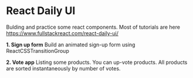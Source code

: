 # React Daily UI
Bulding and practice some react components.
Most of tutorials are here https://www.fullstackreact.com/react-daily-ui/

**1. Sign up form**
Build an animated sign-up form using ReactCSSTransitionGroup

**2. Vote app**
Listing some products. You can up-vote products. 
All products are sorted instantaneously by number of votes.

